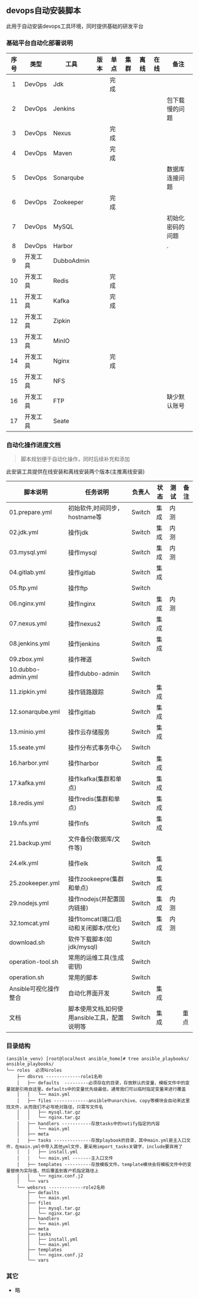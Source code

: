 ## devops自动安装脚本
此用于自动安装devops工具环境，同时提供基础的研发平台

### 基础平台自动化部署说明

| 序号 | 类型     | 工具       | 版本 | 单点 | 集群 | 离线 | 在线 | 备注             |
|:----:|----------|------------|------|------|------|------|------|------------------|
| 1    | DevOps   | Jdk        |      | 完成 |      |      |      |                  |
| 2    | DevOps   | Jenkins    |      |      |      |      |      | 包下载慢的问题   |
| 3    | DevOps   | Nexus      |      | 完成 |      |      |      |                  |
| 4    | DevOps   | Maven      |      | 完成 |      |      |      |                  |
| 5    | DevOps   | Sonarqube  |      |      |      |      |      | 数据库连接问题   |
| 6    | DevOps   | Zookeeper  |      | 完成 |      |      |      |                  |
| 7    | DevOps   | MySQL      |      |      |      |      |      | 初始化密码的问题 |
| 8    | DevOps   | Harbor     |      |      |      |      |      | .                |
| 9    | 开发工具 | DubboAdmin |      |      |      |      |      |                  |
| 10   | 开发工具 | Redis      |      | 完成 |      |      |      |                  |
| 11   | 开发工具 | Kafka      |      | 完成 |      |      |      |                  |
| 12   | 开发工具 | Zipkin     |      |      |      |      |      |                  |
| 13   | 开发工具 | MinIO      |      |      |      |      |      |                  |
| 14   | 开发工具 | Nginx      |      | 完成 |      |      |      |                  |
| 15   | 开发工具 | NFS        |      |      |      |      |      |                  |
| 16   | 开发工具 | FTP        |      |      |      |      |      | 缺少默认账号     |
| 17   | 开发工具 | Seate      |      |      |      |      |      |                  |

### 自动化操作进度文档
> 脚本规划便于自动化操作，同时后续补充和添加

此安装工具提供在线安装和离线安装两个版本(主推离线安装)

| 脚本说明              | 任务说明                                     | 负责人 | 状态 | 测试 | 备注 |
|-----------------------|----------------------------------------------|--------|------|------|------|
| 01.prepare.yml        | 初始软件,时间同步，hostname等                | Switch | 集成 | 内测 |      |
| 02.jdk.yml            | 操作jdk                                      | Switch | 集成 | 内测 |      |
| 03.mysql.yml          | 操作mysql                                    | Switch | 集成 | 内测 |      |
| 04.gitlab.yml         | 操作gitlab                                   | Switch | 集成 |      |      |
| 05.ftp.yml            | 操作ftp                                      | Switch |      |      |      |
| 06.nginx.yml          | 操作nginx                                    | Switch | 集成 | 内测 |      |
| 07.nexus.yml          | 操作nexus2                                   | Switch | 集成 |      |      |
| 08.jenkins.yml        | 操作jenkins                                  | Switch | 集成 |      |      |
| 09.zbox.yml           | 操作禅道                                     | Switch |      |      |      |
| 10.dubbo-admin.yml    | 操作dubbo-admin                              | Switch |      |      |      |
| 11.zipkin.yml         | 操作链路跟踪                                 | Switch | 集成 |      |      |
| 12.sonarqube.yml      | 操作gitlab                                   | Switch | 集成 |      |      |
| 13.minio.yml          | 操作云存储服务                               | Switch | 集成 |      |      |
| 15.seate.yml          | 操作分布式事务中心                           | Switch |      |      |      |
| 16.harbor.yml         | 操作harbor                                   | Switch | 集成 |      |      |
| 17.kafka.yml          | 操作kafka(集群和单点)                        | Switch | 集成 |      |      |
| 18.redis.yml          | 操作redis(集群和单点)                        | Switch | 集成 |      |      |
| 19.nfs.yml            | 操作nfs                                      | Switch | 集成 |      |      |
| 21.backup.yml         | 文件备份(数据库/文件等)                      | Switch |      |      |      |
| 24.elk.yml            | 操作elk                                      | Switch | 集成 |      |      |
| 25.zookeeper.yml      | 操作zookeepre(集群和单点)                    | Switch | 集成 |      |      |
| 29.nodejs.yml         | 操作nodejs(并配置国内链接)                   | Switch | 集成 | 内测 |      |
| 32.tomcat.yml         | 操作tomcat(端口/启动和关闭脚本/优化)         | Switch | 集成 | 内测 |      |
| download.sh           | 软件下载脚本(如jdk/mysql)                    | Switch |      |      |      |
| operation-tool.sh     | 常用的运维工具(生成密钥)                     | Switch |      |      |      |
| operation.sh          | 常用的脚本                                   | Switch |      |      |      |
| Ansible可视化操作整合 | 自动化界面开发                               | Switch | 集成 |      |      |
| 文档                  | 脚本使用文档,如何使用ansible工具，配置说明等 | Switch | 集成 |      | 重点 |

### 目录结构

```shell
(ansible_venv) [root@localhost ansible_home]# tree ansible_playbooks/
ansible_playbooks/
└── roles  必须叫roles
    ├── dbsrvs -------------role1名称
    │   ├── defaults  ---------必须存在的目录，存放默认的变量，模板文件中的变量就是引用自这里。defaults中的变量优先级最低，通常我们可以临时指定变量来进行覆盖
    │   │   └── main.yml
    │   ├── files -------------ansible中unarchive、copy等模块会自动来这里找文件，从而我们不必写绝对路径，只需写文件名
    │   │   ├── mysql.tar.gz
    │   │   └── nginx.tar.gz
    │   ├── handlers -----------存放tasks中的notify指定的内容
    │   │   └── main.yml
    │   ├── meta
    │   ├── tasks --------------存放playbook的目录，其中main.yml是主入口文件，在main.yml中导入其他yml文件，要采用import_tasks关键字，include要弃用了
    │   │   ├── install.yml
    │   │   └── main.yml -------主入口文件
    │   ├── templates ----------存放模板文件。template模块会将模板文件中的变量替换为实际值，然后覆盖到客户机指定路径上
    │   │   └── nginx.conf.j2
    │   └── vars
    └── websrvs -------------role2名称
        ├── defaults
        │   └── main.yml
        ├── files
        │   ├── mysql.tar.gz
        │   └── nginx.tar.gz
        ├── handlers
        │   └── main.yml
        ├── meta
        ├── tasks
        │   ├── install.yml
        │   └── main.yml
        ├── templates
        │   └── nginx.conf.j2
        └── vars
```

### 其它
- 略
